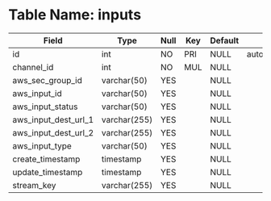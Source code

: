 # Table Name: inputs

| Field                | Type         | Null | Key | Default | Extra          |
|----------------------|--------------|------|-----|---------|----------------|
| id                   | int          | NO   | PRI | NULL    | auto_increment |
| channel_id           | int          | NO   | MUL | NULL    |                |
| aws_sec_group_id     | varchar(50)  | YES  |     | NULL    |                |
| aws_input_id         | varchar(50)  | YES  |     | NULL    |                |
| aws_input_status     | varchar(50)  | YES  |     | NULL    |                |
| aws_input_dest_url_1 | varchar(255) | YES  |     | NULL    |                |
| aws_input_dest_url_2 | varchar(255) | YES  |     | NULL    |                |
| aws_input_type       | varchar(50)  | YES  |     | NULL    |                |
| create_timestamp     | timestamp    | YES  |     | NULL    |                |
| update_timestamp     | timestamp    | YES  |     | NULL    |                |
| stream_key           | varchar(255) | YES  |     | NULL    |                |